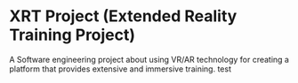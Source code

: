 # XRT Project (Extended Reality Training Project)

A Software engineering project about using VR/AR technology for creating a platform that provides extensive and immersive training.
test
